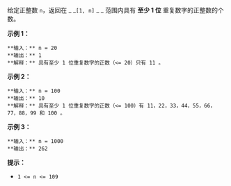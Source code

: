 给定正整数 `n`，返回在 _ _`[1, n]` _ _ 范围内具有 **至少 1 位** 重复数字的正整数的个数。



**示例 1：**

    
    
    **输入：** n = 20
    **输出：** 1
    **解释：** 具有至少 1 位重复数字的正数（<= 20）只有 11 。
    

**示例 2：**

    
    
    **输入：** n = 100
    **输出：** 10
    **解释：** 具有至少 1 位重复数字的正数（<= 100）有 11，22，33，44，55，66，77，88，99 和 100 。
    

**示例 3：**

    
    
    **输入：** n = 1000
    **输出：** 262
    



**提示：**

  * `1 <= n <= 109`


